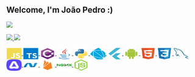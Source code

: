 ## Welcome, I'm João Pedro :)

<a href="https://wakatime.com"><img src="https://wakatime.com/share/@2778ef14-c59d-4ade-88e6-23f0c54e59fd/30581d43-22dc-4ab7-861d-8fc6d2a47231.png" /></a>

<div>
  <a href="https://github.com/jpedrosouza">
  <img height="180em" src="https://github-readme-stats.vercel.app/api?username=jpedrosouza&show_icons=true&theme=radical&include_all_commits=true&count_private=true"/>
  <img height="180em" src="https://github-readme-stats.vercel.app/api/top-langs/?username=jpedrosouza&layout=compact&langs_count=8&theme=radical"/>
<div>
<div>
<br>
  <img align="center" alt="João-Js" height="30" width="40" src="https://raw.githubusercontent.com/devicons/devicon/master/icons/javascript/javascript-plain.svg" style="max-width:100%;">
  <img align="center" alt="João-Typescript" height="30" width="40" src="https://raw.githubusercontent.com/devicons/devicon/master/icons/typescript/typescript-original.svg" style="max-width:100%;">
    <img align="center" alt="João-CSharp" height="30" width="40" src="https://raw.githubusercontent.com/devicons/devicon/master/icons/csharp/csharp-original.svg" style="max-width:100%;">
    <img align="center" alt="João-Java" height="30" width="40" src="https://raw.githubusercontent.com/devicons/devicon/master/icons/java/java-original.svg" style="max-width:100%;">
    <img align="center" alt="João-Python" height="30" width="40" src="https://raw.githubusercontent.com/devicons/devicon/master/icons/python/python-original.svg" style="max-width:100%;">
  <img align="center" alt="João-Dart" height="30" width="40" src="https://raw.githubusercontent.com/devicons/devicon/master/icons/dart/dart-plain.svg" style="max-width:100%;">
  <img align="center" alt="João-Flutter" height="30" width="40" src="https://raw.githubusercontent.com/devicons/devicon/master/icons/flutter/flutter-plain.svg" style="max-width:100%;">
  <img align="center" alt="João-Android" height="30" width="40" src="https://raw.githubusercontent.com/devicons/devicon/master/icons/android/android-original.svg" style="max-width:100%;">
  <img align="center" alt="João-HTML" height="30" width="40" src="https://raw.githubusercontent.com/devicons/devicon/master/icons/html5/html5-original.svg" style="max-width:100%;">
  <img align="center" alt="João-CSS" height="30" width="40" src="https://raw.githubusercontent.com/devicons/devicon/master/icons/css3/css3-original.svg" style="max-width:100%;">
  <img align="center" alt="João-MySQL" height="30" width="40" src="https://raw.githubusercontent.com/devicons/devicon/master/icons/mysql/mysql-original.svg" style="max-width:100%;">
  <img align="center" alt="João-AdonisJS" height="30" width="40" src="https://raw.githubusercontent.com/devicons/devicon/master/icons/adonisjs/adonisjs-original.svg" style="max-width:100%;">
  <img align="center" alt="João-Dot-Net" height="30" width="40" src="https://raw.githubusercontent.com/devicons/devicon/master/icons/dot-net/dot-net-original.svg" style="max-width:100%;">
  <img align="center" alt="João-Firebase" height="30" width="40" src="https://raw.githubusercontent.com/devicons/devicon/master/icons/firebase/firebase-plain.svg" style="max-width:100%;">
  <img align="center" alt="João-Nginx" height="30" width="40" src="https://raw.githubusercontent.com/devicons/devicon/master/icons/nginx/nginx-original.svg" style="max-width:100%;">
  <img align="center" alt="João-NodeJs" height="30" width="40" src="https://raw.githubusercontent.com/devicons/devicon/master/icons/nodejs/nodejs-original.svg" style="max-width:100%;">
</br>
</div>
